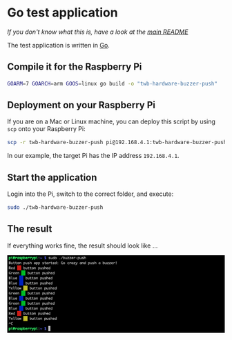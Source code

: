 # Go test application

_If you don't know what this is, have a look at the [main README](../../README.md)_

The test application is written in [Go](https://golang.org/).

## Compile it for the Raspberry Pi

```sh
GOARM=7 GOARCH=arm GOOS=linux go build -o "twb-hardware-buzzer-push"
```

## Deployment on your Raspberry Pi

If you are on a Mac or Linux machine, you can deploy this script by using `scp` onto your Raspberry Pi:

```sh
scp -r twb-hardware-buzzer-push pi@192.168.4.1:twb-hardware-buzzer-push
```

In our example, the target Pi has the IP address `192.168.4.1`.

## Start the application

Login into the Pi, switch to the correct folder, and execute:

```sh
sudo ./twb-hardware-buzzer-push
```

## The result

If everything works fine, the result should look like ...

<p align="center">
  <img src="../../images/software-go-result.png" title="Result of the software test with Go" alt="Result of the software test with Go">
</p>
